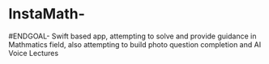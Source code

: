 # InstaMath-
#ENDGOAL- 
Swift based app, attempting to solve and provide guidance in Mathmatics field, also attempting to build photo question completion and AI Voice Lectures

